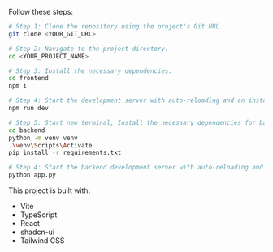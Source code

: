 Follow these steps:

```sh
# Step 1: Clone the repository using the project's Git URL.
git clone <YOUR_GIT_URL>

# Step 2: Navigate to the project directory.
cd <YOUR_PROJECT_NAME>

# Step 3: Install the necessary dependencies.
cd frontend
npm i

# Step 4: Start the development server with auto-reloading and an instant preview.
npm run dev

# Step 5: Start new terminal, Install the necessary dependencies for backend.
cd backend
python -m venv venv
.\venv\Scripts\Activate
pip install -r requirements.txt

# Step 4: Start the backend development server with auto-reloading and an instant preview.
python app.py

```
This project is built with:

- Vite
- TypeScript
- React
- shadcn-ui
- Tailwind CSS